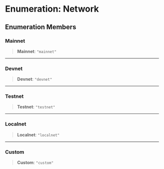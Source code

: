 # Enumeration: Network

## Enumeration Members

### Mainnet

> **Mainnet**: `"mainnet"`

---

### Devnet

> **Devnet**: `"devnet"`

---

### Testnet

> **Testnet**: `"testnet"`

---

### Localnet

> **Localnet**: `"localnet"`

---

### Custom

> **Custom**: `"custom"`
